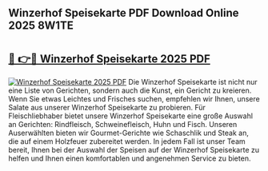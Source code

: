 ## Winzerhof Speisekarte PDF Download Online 2025 8W1TE

# <h2><a href="http://gcc4l0m.nevu.top/?p=Winzerhof+Speisekarte">🔗 👉🔴 Winzerhof Speisekarte 2025 PDF</a></h2>

[![Winzerhof Speisekarte 2025 PDF](https://i.imgur.com/dBaPXMq.png)](http://gcc4l0m.nevu.top/?p=Winzerhof+Speisekarte)
Die Winzerhof Speisekarte ist nicht nur eine Liste von Gerichten, sondern auch die Kunst, ein Gericht zu kreieren. Wenn Sie etwas Leichtes und Frisches suchen, empfehlen wir Ihnen, unsere Salate aus unserer Winzerhof Speisekarte zu probieren. Für Fleischliebhaber bietet unsere Winzerhof Speisekarte eine große Auswahl an Gerichten: Rindfleisch, Schweinefleisch, Huhn und Fisch. Unseren Auserwählten bieten wir Gourmet-Gerichte wie Schaschlik und Steak an, die auf einem Holzfeuer zubereitet werden. In jedem Fall ist unser Team bereit, Ihnen bei der Auswahl der Speisen auf der Winzerhof Speisekarte zu helfen und Ihnen einen komfortablen und angenehmen Service zu bieten.
